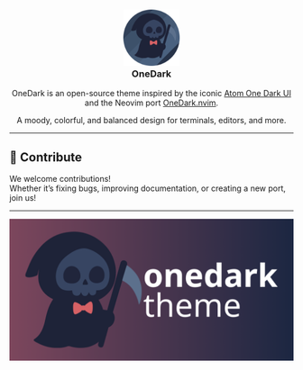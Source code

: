 <h3 align="center">
    <img src="https://raw.githubusercontent.com/onedarktheme/onedark/master/assets/logos/onedark-logo-1544x1544.png" width="100" alt="onedark logo"/></br>
    OneDark
</h3>

<p align="center">
    OneDark is an open-source theme inspired by the iconic 
    <a href="https://github.com/atom/atom/tree/master/packages/one-dark-ui">Atom One Dark UI</a> 
    and the Neovim port 
    <a href="https://github.com/navarasu/onedark.nvim">OneDark.nvim</a>.
</p>

<p align="center">
    A moody, colorful, and balanced design for terminals, editors, and more.
</p>

---

## 🙌 Contribute

We welcome contributions!  
Whether it’s fixing bugs, improving documentation, or creating a new port, join us!

---
<img src="https://raw.githubusercontent.com/onedarktheme/onedark/master/assets/banners/onedark-social-preview-1280x640.png" alt="onedark social preview" />
